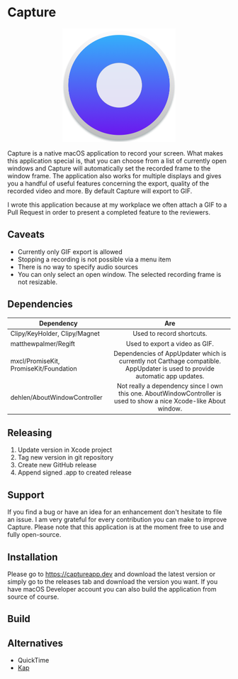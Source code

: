 # Capture
<p align="center">
   <img width="256" height="256" src="./icon.png">
</p>

Capture is a native macOS application to record your screen. What makes this application special is, that you can choose from a list of currently open windows and Capture will automatically set the recorded frame to the window frame. The application also works for multiple displays and gives you a handful of useful features concerning the export, quality of the recorded video and more. By default Capture will export to GIF. 

I wrote this application because at my workplace we often attach a GIF to a Pull Request in order to present a completed feature to the reviewers.

## Caveats
- Currently only GIF export is allowed
- Stopping a recording is not possible via a menu item
- There is no way to specify audio sources
- You can only select an open window. The selected recording frame is not resizable.

## Dependencies

| Dependency    | Are           |
| ------------- |:-------------:|
| Clipy/KeyHolder, Clipy/Magnet | Used to record shortcuts. |
| matthewpalmer/Regift     | Used to export a video as GIF. |
| mxcl/PromiseKit, PromiseKit/Foundation | Dependencies of AppUpdater which is currently not Carthage compatible. AppUpdater is used to provide automatic app updates. |
| dehlen/AboutWindowController | Not really a dependency since I own this one. AboutWindowController is used to show a nice Xcode-like About window. |

## Releasing
1. Update version in Xcode project
2. Tag new version in git repository
3. Create new GitHub release
4. Append signed .app to created release

## Support
If you find a bug or have an idea for an enhancement don't hesitate to file an issue. I am very grateful for every contribution you can make to improve Capture. Please note that this application is at the moment free to use and fully open-source.

## Installation
Please go to https://captureapp.dev and download the latest version or simply go to the releases tab and download the version you want. If you have macOS Developer account you can also build the application from source of course.

## Build


## Alternatives
- QuickTime
- [Kap](https://getkap.co)

